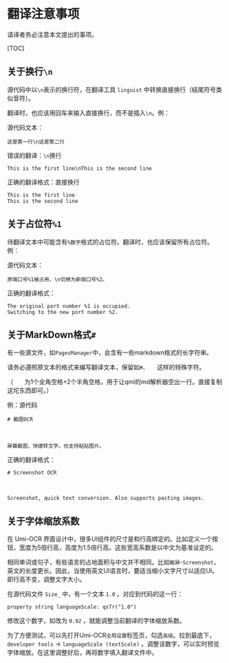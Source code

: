 # 翻译注意事项

请译者务必注意本文提出的事项。

[TOC]

## 关于换行`\n`

源代码中以`\n`表示的换行符，在翻译工具 `linguist` 中转换直接换行（结尾符号类似音符）。

翻译时，也应该用回车来输入直接换行，而不是插入`\n`。例：

源代码文本：
```
这是第一行\n这是第二行
```

错误的翻译：`\n`换行
```
This is the first line\nThis is the second line
```

正确的翻译格式：直接换行
```
This is the first line
This is the second line
```

## 关于占位符`%1`

待翻译文本中可能含有`%数字`格式的占位符。翻译时，也应该保留所有占位符。例：

源代码文本：
```
原端口号%1被占用，\n切换为新端口号%2。
```

正确的翻译格式：
```
The original port number %1 is occupied.
Switching to the new port number %2.
```

## 关于MarkDown格式`#`

有一些源文件，如`PagesManager`中，会含有一些markdown格式的长字符串。

请务必遵照原文本的格式来编写翻译文本，保留如`#`、`　  `这样的特殊字符。

（`　  `为1个全角空格+2个半角空格，用于让qml的md解析器空出一行。直接复制这坨东西即可。）

例：源代码
```
# 截图OCR

　  

屏幕截图，快捷转文字。也支持粘贴图片。
```

正确的翻译格式：
```
# Screenshot OCR

　  

Screenshot, quick text conversion. Also supports pasting images.
```

## 关于字体缩放系数

在 Umi-OCR 界面设计中，很多UI组件的尺寸是和行高绑定的。比如定义一个按钮，宽度为5倍行高，高度为1.5倍行高。这些宽高系数是以中文为基准设定的。

相同单词或句子，有些语言的占地面积与中文并不相同。比如`截屏`-`Screenshot`，英文的长度更长。因此，当使用英文UI语言时，要适当缩小文字尺寸以适应UI。即行高不变，调整文字大小。

在源代码文件 `Size_` 中，有一个文本 `1.0` 。对应到代码的这一行：
```
property string languageScale: qsTr("1.0")
```

修改这个数字，如改为 `0.92` ，就能调整当前翻译的字体缩放系数。

为了方便测试，可以先打开Umi-OCR`全局设置`标签页，勾选`高级`。拉到最底下，`developer tools` → `languageScale (textScale)` 。调整该数字，可以实时预览字体缩放。在这里调整好后，再将数字填入翻译文件中。